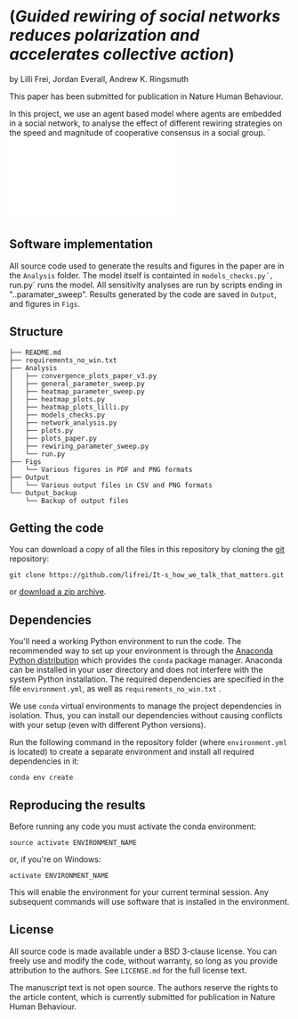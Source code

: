 # (*Guided rewiring of social networks reduces polarization and accelerates collective action*)

by
Lilli Frei,
Jordan Everall,
Andrew K. Ringsmuth


This paper has been submitted for publication in Nature Human Behaviour.

In this project, we use an agent based model where agents are embedded in a social network, to analyse the effect of different rewiring strategies on the speed and magnitude of cooperative consensus in a social group.
´
![](Figs/Network_evolution_original+random+local+bridge.pdf)

## Software implementation


All source code used to generate the results and figures in the paper are in
the `Analysis` folder. The model itself is containted in `models_checks.py´, `run.py´ runs the model. All 
sensitivity analyses are run by scripts ending in "..paramater_sweep". Results generated by the code are saved in `Output`, and figures in `Figs`.

## Structure

```
├── README.md
├── requirements_no_win.txt
├── Analysis
│   ├── convergence_plots_paper_v3.py
│   ├── general_parameter_sweep.py
│   ├── heatmap_parameter_sweep.py
│   ├── heatmap_plots.py
│   ├── heatmap_plots_lilli.py
│   ├── models_checks.py
│   ├── network_analysis.py
│   ├── plots.py
│   ├── plots_paper.py
│   ├── rewiring_parameter_sweep.py
│   └── run.py
├── Figs
│   └── Various figures in PDF and PNG formats
├── Output
│   └── Various output files in CSV and PNG formats
└── Output_backup
    └── Backup of output files
```

## Getting the code

You can download a copy of all the files in this repository by cloning the
[git](https://git-scm.com/) repository:

    git clone https://github.com/lifrei/It-s_how_we_talk_that_matters.git

or [download a zip archive](https://github.com/lifrei/It-s_how_we_talk_that_matters/archive/refs/heads/main.zip).


## Dependencies

You'll need a working Python environment to run the code.
The recommended way to set up your environment is through the
[Anaconda Python distribution](https://www.anaconda.com/download/) which
provides the `conda` package manager.
Anaconda can be installed in your user directory and does not interfere with
the system Python installation.
The required dependencies are specified in the file `environment.yml`, as well as `requirements_no_win.txt` .

We use `conda` virtual environments to manage the project dependencies in
isolation.
Thus, you can install our dependencies without causing conflicts with your
setup (even with different Python versions).

Run the following command in the repository folder (where `environment.yml`
is located) to create a separate environment and install all required
dependencies in it:

    conda env create


## Reproducing the results

Before running any code you must activate the conda environment:

    source activate ENVIRONMENT_NAME

or, if you're on Windows:

    activate ENVIRONMENT_NAME

This will enable the environment for your current terminal session.
Any subsequent commands will use software that is installed in the environment.


## License

All source code is made available under a BSD 3-clause license. You can freely
use and modify the code, without warranty, so long as you provide attribution
to the authors. See `LICENSE.md` for the full license text.

The manuscript text is not open source. The authors reserve the rights to the
article content, which is currently submitted for publication in Nature Human Behaviour.
